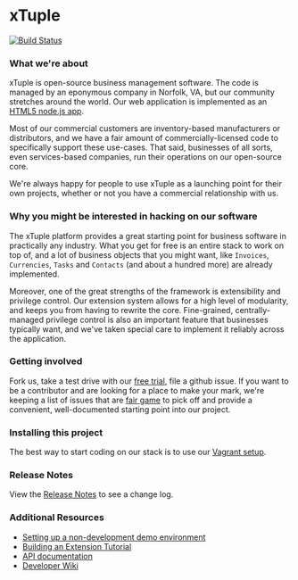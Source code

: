 xTuple
======

[![Build Status](https://travis-ci.org/xtuple/xtuple.png)](https://travis-ci.org/xtuple/xtuple)

### What we're about

xTuple is open-source business management software. The code is managed by an eponymous
company in Norfolk, VA, but our community stretches around the world. Our web application
is implemented as an [HTML5 node.js app](https://github.com/xtuple/xtuple/wiki/Overview).

Most of our commercial customers are inventory-based manufacturers or distributors, and we have a 
fair amount of commercially-licensed code to specifically support these use-cases. That said,
businesses of all sorts, even services-based companies, run their operations on our open-source 
core.

We're always happy for people to use xTuple as a launching point for their own projects,
whether or not you have a commercial relationship with us. 

### Why you might be interested in hacking on our software

The xTuple platform provides a great starting point for business software in practically
any industry. What you get for free is an entire stack to work on top of, and a lot
of business objects that you might want, like `Invoices`, `Currencies`, `Tasks` and 
`Contacts` (and about a hundred more) are already implemented.

Moreover, one of the great strengths of the framework is extensibility and privilege
control. Our extension system allows for a high level of modularity, and keeps you
from having to rewrite the core. Fine-grained, centrally-managed privilege 
control is also an important feature that businesses typically want, and
we've taken special care to implement it reliably across the application.

### Getting involved

Fork us, take a test drive with our [free trial](http://www.xtuple.com/free-trial), 
file a github issue. 
If you want to be a contributor and are looking for a place to
make your mark, we're keeping a list of issues that are 
[fair game](https://github.com/xtuple/xtuple/issues?labels=fair+game) 
to pick off and provide
a convenient, well-documented starting point into our project.

### Installing this project

The best way to start coding on our stack is to use our
[Vagrant setup](https://github.com/xtuple/xtuple-vagrant/blob/master/README.md).

### Release Notes

View the [Release Notes](RELEASE.md) to see a change log.

### Additional Resources

  * [Setting up a non-development demo environment](https://github.com/xtuple/xtuple/wiki/How-to-set-up-xTuple)
  * [Building an Extension Tutorial](https://github.com/xtuple/xtuple-extensions/blob/master/docs/TUTORIAL.md)
  * [API documentation](http://xtuple.com/jsdoc)
  * [Developer Wiki](https://github.com/xtuple/xtuple/wiki)
